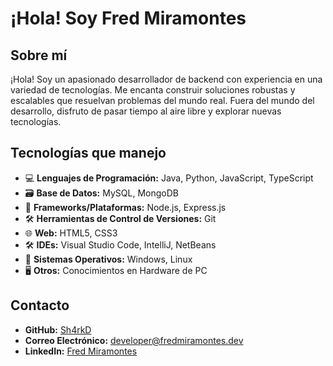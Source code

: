 # ¡Hola! Soy Fred Miramontes

## Sobre mí
¡Hola! Soy un apasionado desarrollador de backend con experiencia en una variedad de tecnologías. Me encanta construir soluciones robustas y escalables que resuelvan problemas del mundo real. Fuera del mundo del desarrollo, disfruto de pasar tiempo al aire libre y explorar nuevas tecnologías.

## Tecnologías que manejo
- 💻 **Lenguajes de Programación:** Java, Python, JavaScript, TypeScript
- 🗃️ **Base de Datos:** MySQL, MongoDB
- 🚀 **Frameworks/Plataformas:** Node.js, Express.js
- 🛠️ **Herramientas de Control de Versiones:** Git
- 🌐 **Web:** HTML5, CSS3
- 🛠️ **IDEs:** Visual Studio Code, IntelliJ, NetBeans
- 💼 **Sistemas Operativos:** Windows, Linux
- 🖥️ **Otros:** Conocimientos en Hardware de PC

## Contacto
- **GitHub:** [Sh4rkD](https://github.com/sh4rkd/)
- **Correo Electrónico:** developer@fredmiramontes.dev
- **LinkedIn:** [Fred Miramontes](https://www.linkedin.com/in/fred-miramontes/)
